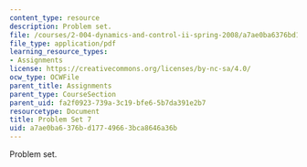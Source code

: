 ```yaml
---
content_type: resource
description: Problem set.
file: /courses/2-004-dynamics-and-control-ii-spring-2008/a7ae0ba6376bd17749663bca8646a36b_ps7.pdf
file_type: application/pdf
learning_resource_types:
- Assignments
license: https://creativecommons.org/licenses/by-nc-sa/4.0/
ocw_type: OCWFile
parent_title: Assignments
parent_type: CourseSection
parent_uid: fa2f0923-739a-3c19-bfe6-5b7da391e2b7
resourcetype: Document
title: Problem Set 7
uid: a7ae0ba6-376b-d177-4966-3bca8646a36b
---
```

Problem set.